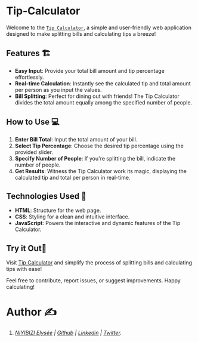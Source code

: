 # Tip-Calculator
Welcome to the [`Tip Calculator`](https://elyse502.github.io/Tip-Calculator/), a simple and user-friendly web application designed to make splitting bills and calculating tips a breeze!

## Features 🏗️
* **Easy Input**: Provide your total bill amount and tip percentage effortlessly.
* **Real-time Calculation**: Instantly see the calculated tip and total amount per person as you input the values.
* **Bill Splitting**: Perfect for dining out with friends! The Tip Calculator divides the total amount equally among the specified number of people.

## How to Use 💻
1. **Enter Bill Total**: Input the total amount of your bill.
2. **Select Tip Percentage**: Choose the desired tip percentage using the provided slider.
3. **Specify Number of People**: If you're splitting the bill, indicate the number of people.
4. **Get Results**: Witness the Tip Calculator work its magic, displaying the calculated tip and total per person in real-time.

## Technologies Used 🧰
* **HTML**: Structure for the web page.
* **CSS**: Styling for a clean and intuitive interface.
* **JavaScript**: Powers the interactive and dynamic features of the Tip Calculator.

## Try it Out🤗
Visit [Tip Calculator](https://elyse502.github.io/Tip-Calculator/) and simplify the process of splitting bills and calculating tips with ease!

Feel free to contribute, report issues, or suggest improvements. Happy calculating!

# Author :writing_hand:
1. _[NIYIBIZI Elysée](https://linktr.ee/niyibizi_elysee) | [Github](https://github.com/elyse502) | [Linkedin](https://www.linkedin.com/in/niyibizi-elys%C3%A9e/) | [Twitter](https://twitter.com/Niyibizi_Elyse)._





